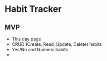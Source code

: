 # Habit Tracker
## MVP
- This day page
- CRUD (Create, Read, Update, Delete) habits
- Yes/No and Numeric habits
- 